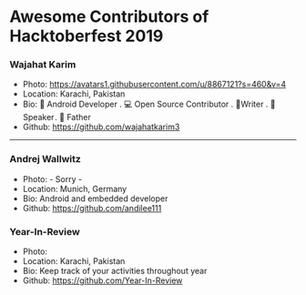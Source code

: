 # Awesome Contributors of Hacktoberfest 2019

### Wajahat Karim
- Photo: https://avatars1.githubusercontent.com/u/8867121?s=460&v=4
- Location: Karachi, Pakistan
- Bio: 📱 Android Developer . 💻 Open Source Contributor . 📝Writer . 🎤 Speaker . 👶 Father 
- Github: https://github.com/wajahatkarim3

-----------

### Andrej Wallwitz
- Photo: - Sorry -
- Location: Munich, Germany
- Bio: Android and embedded developer
- Github: https://github.com/andilee111

### Year-In-Review
- Photo: 
- Location: Karachi, Pakistan
- Bio: Keep track of your activities throughout year
- Github: https://github.com/Year-In-Review
